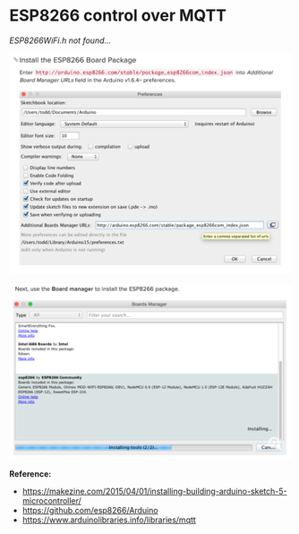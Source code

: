 # ESP8266 control over MQTT

*ESP8266WiFi.h not found...*

![ESP8255 Board Package](https://github.com/taranggupta1987/ESP8266_MQTT/blob/taranggupta1987-images/Screen%20Shot%202018-01-02%20at%2011.47.56%20PM.png)


![Board Manager](https://github.com/taranggupta1987/ESP8266_MQTT/blob/taranggupta1987-images/Screen%20Shot%202018-01-02%20at%2011.48.10%20PM.png)


**Reference:**

- https://makezine.com/2015/04/01/installing-building-arduino-sketch-5-microcontroller/
- https://github.com/esp8266/Arduino
- https://www.arduinolibraries.info/libraries/mqtt
